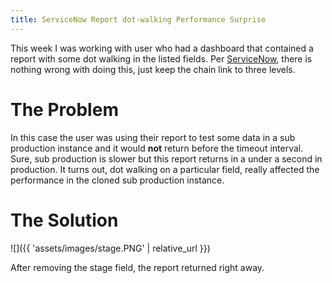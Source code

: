 ```yaml
---
title: ServiceNow Report dot-walking Performance Surprise
---
```


This week I was working with user who had a dashboard that contained a report with some dot walking in the listed fields. Per [ServiceNow](https://docs.servicenow.com/bundle/paris-now-intelligence/page/use/reporting/concept/extended-table-fields-dot-walking.html), there is nothing wrong with doing this, just keep the chain link to three levels. 

# The Problem
In this case the user was using their report to test some data in a sub production instance and it would **not** return before the timeout interval. Sure, sub production is slower but this report returns in a under a second in production. It turns out, dot walking on a particular field, really affected the performance in the cloned sub production instance.

# The Solution
![]({{ 'assets/images/stage.PNG' | relative_url }})

After removing the stage field, the report returned right away.
